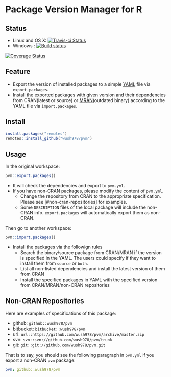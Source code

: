 # Package Version Manager for R

## Status

- Linux and OS X: [![Travis-ci Status](https://travis-ci.org/wush978/pvm.svg?branch=master)](https://travis-ci.org/wush978/pvm)
- Windows : [![Build status](https://ci.appveyor.com/api/projects/status/it85uq9rlya3f07t/branch/master?svg=true)](https://ci.appveyor.com/project/wush978/pvm/branch/master)


[![Coverage Status](https://img.shields.io/coveralls/wush978/FeatureHashing.svg)](https://coveralls.io/r/wush978/FeatureHashing?branch=master)

## Feature

- Export the version of installed packages to a simple [YAML](https://en.wikipedia.org/wiki/YAML) file via `export.packages`.
- Install the exported packages with given version and their dependencies from CRAN(latest or source) or [MRAN](https://mran.revolutionanalytics.com/)(outdated binary)
  according to the YAML file via `import.packages`.

## Install

```r
install.packages("remotes")
remotes::install_github("wush978/pvm")
```

## Usage

In the original workspace:

```r
pvm::export.packages()
```

- It will check the dependencies and export to `pvm.yml`.
- If you have non-CRAN packages, please modify the content of `pvm.yml`.
    - Change the repository from CRAN to the appropriate specification. Please see [#non-cran-repositories] for examples.
    - Some `DESCRIPTION` files of the local package will include the non-CRAN info. `export.packages` will automatically export
    them as non-CRAN.

Then go to another workspace:

```r
pvm::import.packages()
```

- Install the packages via the followign rules
    - Search the binary/source package from CRAN/MRAN if the version is specified in the YAML. The users could specify if they want to install them from `source` or `both`.
    - List all non-listed dependencies and install the latest version of them from CRAN
    - Install the specified packages in YAML with the specified version from CRAN/MRAN/non-CRAN repositories

## Non-CRAN Repositories

Here are examples of specifications of this package:

- github: `github::wush978/pvm`
- bitbucket: `bitbucket::wush978/pvm`
- url: `url::https://github.com/wush978/pvm/archive/master.zip`
- svn: `svn::svn://github.com/wush978/pvm/trunk`
- git: `git::git://github.com/wush978/pvm.git`

That is to say, you should see the following paragraph in `pvm.yml` if you export a non-CRAN `pvm` package:

```yml
pvm: github::wush978/pvm
```
